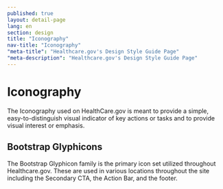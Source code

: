 ```yaml
---
published: true
layout: detail-page
lang: en
section: design
title: "Iconography"
nav-title: "Iconography"
"meta-title": "Healthcare.gov's Design Style Guide Page"
"meta-description": "Healthcare.gov's Design Style Guide Page"
---
```


# Iconography

<div class="intro">
The Iconography used on HealthCare.gov is meant to provide a simple, easy-to-distinguish visual indicator of key actions or tasks and to provide visual interest or emphasis.
</div>

<div class="hr"></div>

## Bootstrap Glyphicons

The Bootstrap Glyphicon family is the primary icon set utilized throughout Healthcare.gov. These are used in various locations throughout the site including the Secondary CTA, the Action Bar, and the footer.

<br />
<div class="iconography">
	<img class="half" src="{{site.baseurl}}/images/design/iconography/1_Glyphicons.png" alt="" />
	<img class="half" src="{{site.baseurl}}/images/design/iconography/2_Glyphicons.png" alt="" />
	<img class="half" src="{{site.baseurl}}/images/design/iconography/3_Glyphicons.png" alt="" />
	<img class="half" src="{{site.baseurl}}/images/design/iconography/4_Glyphicons.png" alt="" />
</div>